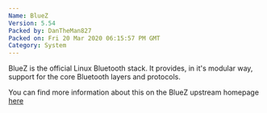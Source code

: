 ```yaml
---
Name: BlueZ
Version: 5.54
Packed by: DanTheMan827
Packed on: Fri 20 Mar 2020 06:15:57 PM GMT
Category: System
---
```

BlueZ is the official Linux Bluetooth stack. It provides, in it's modular way, support for the core Bluetooth layers and protocols.

You can find more information about this on the BlueZ upstream homepage  [here](http://www.bluez.org/)
